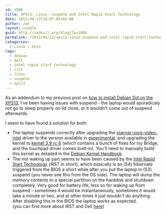 ```yaml
---
id: 1008
title: XPS13, Linux, suspend and Intel Rapid Start Technology
date: 2013-04-13T20:07:05+02:00
author: Jan
layout: single
guid: http://sadevil.org/blog/?p=1008
permalink: /2013/04/13/xps13-linux-suspend-and-intel-rapid-start-technology/
categories:
  - Linux / Unix
tags:
  - debian
  - dell
  - intel rapid start technology
  - irst
  - linux
  - suspend
  - xps13
---
```

As an addendum to my previous post on [how to install Debian Sid on the XPS13](/2013/04/07/dell-xps-13-and-debian-sid/), I've been having issues with suspend - the laptop would sporadicaly not go to sleep properly on lid close, or it wouldn't come out of suspend afterwards.

I seem to have found a solution for both:

  * The laptop suspends correctly after upgrading the [xserver-xorg-video-intel](http://packages.debian.org/search?keywords=xserver-xorg-video-intel) driver to the version available in [experimental](http://wiki.debian.org/DebianExperimental), and upgrading the kernel to [kernel 3.9 rc 6](https://www.kernel.org/pub/linux/kernel/v3.x/testing/linux-3.9-rc6.tar.xz) (which contains a bunch of fixes for Ivy Bridge, and the touchpad driver comes built-in). You'll need to manually build this kernel as detailed in the [Debian Kernel Handbook](http://kernel-handbook.alioth.debian.org/).
  * The not waking up part seems to have been caused by the [Intel Rapid Start Technology](http://software.intel.com/en-us/articles/what-is-intel-rapid-start-technology) (iRST in short), which basically is an (S4) hibernate triggered from the BIOS a short while after you put the laptop in (S3) suspend (you never see this from the OS side). The laptop will dump the memory contents to a special partition on the harddisk and shutdown completely. Very good for battery life, less so for waking up from suspend - sometimes it would be instantaneously, sometimes it would take a minute or two, and at other times it just wouldn't do anything.  
    After disabling this in the BIOS the laptop works as expected.  
    (you can find more about iRST and Dell [here](http://en.community.dell.com/dell-blogs/direct2dell/b/direct2dell/archive/2012/04/13/dell-whitepaper-intel-responsiveness-technologies-setup-guide.aspx))